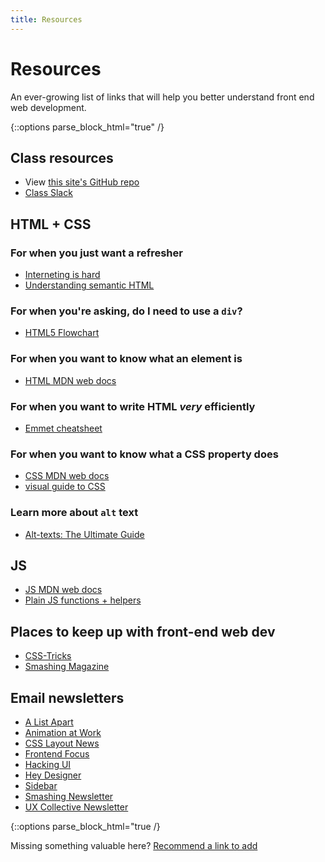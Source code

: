 ```yaml
---
title: Resources
---
```


Resources
=========

An ever-growing list of links that will help you better understand front end web development.

{::options parse_block_html="true" /}
<section class="content-wrapper resources-wrapper">

## Class resources
- View [this site's GitHub repo](https://github.com/mica-web/mica-web.github.io)
- [Class Slack](https://mica-web.slack.com/)


## HTML + CSS
### For when you just want a refresher
- [Interneting is hard](https://internetingishard.com/)
- [Understanding semantic HTML](https://internetingishard.com/html-and-css/semantic-html/)

### For when you're asking, do I need to use a `div`?
- [HTML5 Flowchart](http://html5doctor.com/resources/#flowchart)

### For when you want to know what an element is
- [HTML MDN web docs](https://developer.mozilla.org/en-US/docs/Web/HTML)

### For when you want to write HTML _very_ efficiently
- [Emmet cheatsheet](https://docs.emmet.io/cheat-sheet/)

### For when you want to know what a CSS property does
- [CSS MDN web docs](https://developer.mozilla.org/en-US/docs/Web/CSS/Reference)
- [visual guide to CSS](https://cssreference.io/)

### Learn more about `alt` text
- [Alt-texts: The Ultimate Guide](https://axesslab.com/alt-texts/)

## JS
- [JS MDN web docs](https://developer.mozilla.org/en-US/docs/Web/JavaScript/Reference)
- [Plain JS functions + helpers](https://plainjs.com/javascript/)

## Places to keep up with front-end web dev
- [CSS-Tricks](https://css-tricks.com/)
- [Smashing Magazine](https://www.smashingmagazine.com/)

## Email newsletters
- [A List Apart](https://alistapart.com/email-signup/)
- [Animation at Work](http://webanimationweekly.com/)
- [CSS Layout News](http://csslayout.news/)
- [Frontend Focus](https://frontendfoc.us/)
- [Hacking UI](http://hackingui.com/sign-up/)
- [Hey Designer](https://heydesigner.com/)
- [Sidebar](https://sidebar.io/)
- [Smashing Newsletter](https://www.smashingmagazine.com/the-smashing-newsletter/)
- [UX Collective Newsletter](https://newsletter.uxdesign.cc/)

</section>

{::options parse_block_html="true /}
<section>

Missing something valuable here? [Recommend a link to add](https://docs.google.com/forms/d/e/1FAIpQLSf2-KRgUXrvHxcMMF_4gpTvZaakvQ7xM3OK_UGYc0_pOy5dHw/viewform?usp=sf_link)

</section>
